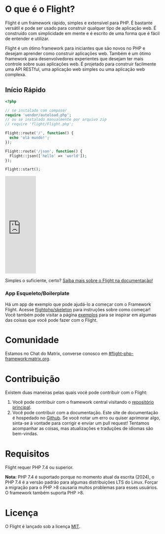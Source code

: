 # O que é o Flight?

Flight é um framework rápido, simples e extensível para PHP. É bastante versátil e pode ser usado para construir qualquer tipo de aplicação web. É construído com simplicidade em mente e é escrito de uma forma que é fácil de entender e utilizar.

Flight é um ótimo framework para iniciantes que são novos no PHP e desejam aprender como construir aplicações web. Também é um ótimo framework para desenvolvedores experientes que desejam ter mais controle sobre suas aplicações web. É projetado para construir facilmente uma API RESTful, uma aplicação web simples ou uma aplicação web complexa.

## Início Rápido

```php
<?php

// se instalado com composer
require 'vendor/autoload.php';
// ou se instalado manualmente por arquivo zip
// require 'flight/Flight.php';

Flight::route('/', function() {
  echo 'olá mundo!';
});

Flight::route('/json', function() {
  Flight::json(['hello' => 'world']);
});

Flight::start();
```

<div class="video-container">
	<iframe width="100vw" height="315" src="https://www.youtube.com/embed/VCztp1QLC2c?si=W3fSWEKmoCIlC7Z5" title="YouTube player de vídeo" frameborder="0" allow="accelerometer; autoplay; clipboard-write; encrypted-media; gyroscope; picture-in-picture; web-share" allowfullscreen></iframe>
</div>

Simples o suficiente, certo? [Saiba mais sobre o Flight na documentação!](learn)

### App Esqueleto/Boilerplate

Há um app de exemplo que pode ajudá-lo a começar com o Framework Flight. Acesse [flightphp/skeleton](https://github.com/flightphp/skeleton) para instruções sobre como começar! Você também pode visitar a página [exemplos](examples) para se inspirar em algumas das coisas que você pode fazer com o Flight.

# Comunidade

Estamos no Chat do Matrix, converse conosco em [#flight-php-framework:matrix.org](https://matrix.to/#/#flight-php-framework:matrix.org).

# Contribuição

Existem duas maneiras pelas quais você pode contribuir com o Flight: 

1. Você pode contribuir com o framework central visitando o [repositório principal](https://github.com/flightphp/core). 
1. Você pode contribuir com a documentação. Este site de documentação é hospedado no [Github](https://github.com/flightphp/docs). Se você notar um erro ou quiser aprimorar algo, sinta-se à vontade para corrigir e enviar um pull request! Tentamos acompanhar as coisas, mas atualizações e traduções de idiomas são bem-vindas.

# Requisitos

Flight requer PHP 7.4 ou superior.

**Nota:** PHP 7.4 é suportado porque no momento atual da escrita (2024), o PHP 7.4 é a versão padrão para algumas distribuições LTS do Linux. Forçar a migração para o PHP >8 causaria muitos problemas para esses usuários. O framework também suporta PHP >8.

# Licença

O Flight é lançado sob a licença [MIT](https://github.com/flightphp/core/blob/master/LICENSE).